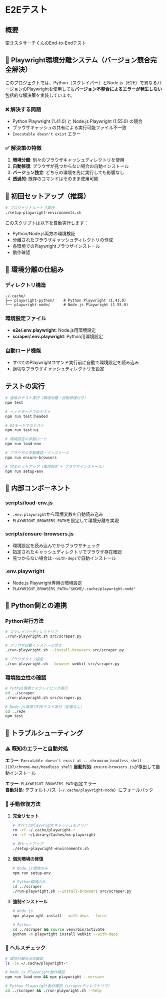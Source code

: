 # E2Eテスト

## 概要
空きスタサーチくんのEnd-to-Endテスト

## 🚀 Playwright環境分離システム（バージョン競合完全解決）

このプロジェクトでは、Python（スクレイパー）とNode.js（E2E）で異なるバージョンのPlaywrightを使用しても**バージョン不整合によるエラーが発生しない**包括的な解決策を実装しています。

### ❌ 解決する問題
- Python Playwright (1.41.0) と Node.js Playwright (1.55.0) の競合
- ブラウザキャッシュの共有による実行可能ファイル不一致
- `Executable doesn't exist` エラー

### ✅ 解決策の特徴
1. **環境分離**: 別々のブラウザキャッシュディレクトリを使用
2. **自動修復**: ブラウザが見つからない場合の自動インストール
3. **バージョン独立**: どちらの環境を先に実行しても影響なし
4. **透過的**: 既存のコマンドはそのまま使用可能

## 🔧 初回セットアップ（推奨）

```bash
# プロジェクトルートで実行
./setup-playwright-environments.sh
```

このスクリプトは以下を自動実行します：
- Python/Node.js両方の環境検証
- 分離されたブラウザキャッシュディレクトリの作成
- 各環境でのPlaywrightブラウザインストール
- 動作確認

## 📂 環境分離の仕組み

### ディレクトリ構造
```
~/.cache/
├── playwright-python/    # Python Playwright (1.41.0)
└── playwright-node/      # Node.js Playwright (1.55.0)
```

### 環境設定ファイル
- **e2e/.env.playwright**: Node.js用環境設定
- **scraper/.env.playwright**: Python用環境設定

### 自動ロード機能
- すべてのPlaywrightコマンド実行前に自動で環境設定を読み込み
- 適切なブラウザキャッシュディレクトリを設定

## テストの実行

```bash
# 通常のテスト実行（環境分離・自動修復付き）
npm test

# ヘッドモードでのテスト
npm run test:headed

# UIモードでのテスト
npm run test:ui

# 環境設定の手動ロード
npm run load-env

# ブラウザの手動確認・インストール
npm run ensure-browsers

# 完全セットアップ（環境設定 + ブラウザインストール）
npm run setup-env
```

## 🔧 内部コンポーネント

### scripts/load-env.js
- `.env.playwright`から環境変数を自動読み込み
- `PLAYWRIGHT_BROWSERS_PATH`を設定して環境分離を実現

### scripts/ensure-browsers.js
- 環境設定を読み込んでからブラウザチェック
- 指定されたキャッシュディレクトリでブラウザ存在確認
- 見つからない場合は`--with-deps`で自動インストール

### .env.playwright
- Node.js Playwright専用の環境設定
- `PLAYWRIGHT_BROWSERS_PATH="$HOME/.cache/playwright-node"`

## 🐍 Python側との連携

### Python実行方法
```bash
# スクレイパーディレクトリで
./run-playwright.sh src/scraper.py

# ブラウザ自動インストール付き
./run-playwright.sh --install-browsers src/scraper.py

# ブラウザタイプ指定
./run-playwright.sh --browser webkit src/scraper.py
```

### 環境独立性の確認
```bash
# Python環境でスクレイピング実行
cd ../scraper
./run-playwright.sh src/scraper.py

# Node.js環境でE2Eテスト実行（影響なし）
cd ../e2e  
npm test
```

## 🚨 トラブルシューティング

### ⚠️ 既知のエラーと自動対処

**エラー**: `Executable doesn't exist at ...chromium_headless_shell-1187/chrome-mac/headless_shell`
**自動対処**: `ensure-browsers.js`が検出して自動インストール

**エラー**: `PLAYWRIGHT_BROWSERS_PATH`設定エラー  
**自動対処**: デフォルトパス（`~/.cache/playwright-node`）にフォールバック

### 🔧 手動修復方法

1. **完全リセット**
   ```bash
   # すべてのPlaywrightキャッシュをクリア
   rm -rf ~/.cache/playwright-*
   rm -rf ~/Library/Caches/ms-playwright
   
   # 再セットアップ
   ./setup-playwright-environments.sh
   ```

2. **個別環境の修復**
   ```bash
   # Node.js環境のみ
   npm run setup-env
   
   # Python環境のみ
   cd ../scraper
   ./run-playwright.sh --install-browsers src/scraper.py
   ```

3. **強制インストール**
   ```bash
   # Node.js
   npx playwright install --with-deps --force
   
   # Python  
   cd ../scraper && source venv/bin/activate
   python -m playwright install webkit --with-deps
   ```

### 🏥 ヘルスチェック

```bash
# 環境分離状況の確認
ls -la ~/.cache/playwright-*

# Node.js Playwright動作確認
npm run load-env && npx playwright --version

# Python Playwright動作確認（scraperディレクトリで）
cd ../scraper && ./run-playwright.sh --help
```